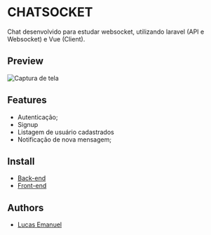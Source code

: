 # <a name="logo">CHATSOCKET</a>

Chat desenvolvido para estudar websocket, utilizando laravel (API e Websocket) e Vue (Client).

## Preview <a name = "preview"></a>

![Captura de tela](https://user-images.githubusercontent.com/31216249/111642580-f7825200-87dc-11eb-8f4f-2838f6263000.png)

## Features <a name = "features"></a>

- Autenticação;
- Signup
- Listagem de usuário cadastrados
- Notificação de nova mensagem;

## Install <a name = "install"></a>

- [Back-end](https://github.com/lucasemanuel/chat-server#install-)
- [Front-end](https://github.com/lucasemanuel/chat-client#install-)

## Authors <a name = "authors"></a>

- [Lucas Emanuel](https://github.com/lucasemanuel)

